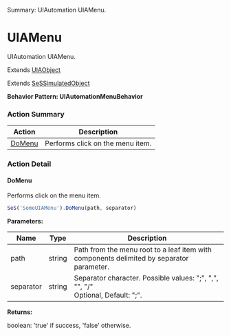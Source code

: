 Summary: UIAutomation UIAMenu.

# UIAMenu

UIAutomation UIAMenu.
 
Extends [UIAObject](UIAObject.md)

Extends [SeSSimulatedObject](SeSSimulatedObject.md)





**Behavior Pattern: UIAutomationMenuBehavior**


<!-- ============================== property summary ========================== -->

  
<!-- ============================== action summary ========================== -->



### Action Summary

|  **Action** | **Description** | 
| ----------- | --------------- |
|  [DoMenu](#domenu) | Performs click on the menu item. |




<!-- ============================== property detail ========================== -->
  
  
<!-- ============================== action detail ========================== -->
  
### Action Detail
    
<a name="DoMenu"></a>    
#### DoMenu

Performs click on the menu item.

```javascript
SeS('SomeUIAMenu').DoMenu(path, separator)
```


**Parameters:**

|  **Name** | **Type** | **Description** |
| ---------- | -------- | --------------- |
| path | string |  Path from the menu root to a leaf item with components delimited by separator parameter. |
| separator | string |  Separator character. Possible values: ";", ",", "\", "/"<br>Optional, Default: ";". |




**Returns:**

boolean: 'true' if success, 'false' otherwise.



<a name="see.also.uiamenu.domenu"></a>

  

